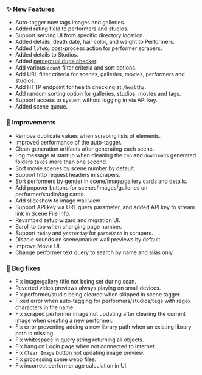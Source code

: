 ### ✨ New Features
* Auto-tagger now tags images and galleries.
* Added rating field to performers and studios.
* Support serving UI from specific directory location.
* Added details, death date, hair color, and weight to Performers.
* Added `lbToKg` post-process action for performer scrapers.
* Added details to Studios.
* Added [perceptual dupe checker](/sceneDuplicateChecker).
* Add various `count` filter criteria and sort options.
* Add URL filter criteria for scenes, galleries, movies, performers and studios.
* Add HTTP endpoint for health checking at `/healthz`.
* Add random sorting option for galleries, studios, movies and tags.
* Support access to system without logging in via API key.
* Added scene queue.

### 🎨 Improvements
* Remove duplicate values when scraping lists of elements.
* Improved performance of the auto-tagger.
* Clean generation artifacts after generating each scene.
* Log message at startup when cleaning the `tmp` and `downloads` generated folders takes more than one second.
* Sort movie scenes by scene number by default.
* Support http request headers in scrapers.
* Sort performers by gender in scene/image/gallery cards and details.
* Add popover buttons for scenes/images/galleries on performer/studio/tag cards.
* Add slideshow to image wall view.
* Support API key via URL query parameter, and added API key to stream link in Scene File Info.
* Revamped setup wizard and migration UI.
* Scroll to top when changing page number.
* Support `today` and `yesterday` for `parseDate` in scrapers.
* Disable sounds on scene/marker wall previews by default.
* Improve Movie UI.
* Change performer text query to search by name and alias only.

### 🐛 Bug fixes
* Fix image/gallery title not being set during scan.
* Reverted video previews always playing on small devices.
* Fix performer/studio being cleared when skipped in scene tagger.
* Fixed error when auto-tagging for performers/studios/tags with regex characters in the name.
* Fix scraped performer image not updating after clearing the current image when creating a new performer.
* Fix error preventing adding a new library path when an existing library path is missing.
* Fix whitespace in query string returning all objects. 
* Fix hang on Login page when not connected to internet.
* Fix `Clear Image` button not updating image preview.
* Fix processing some webp files.
* Fix incorrect performer age calculation in UI.
